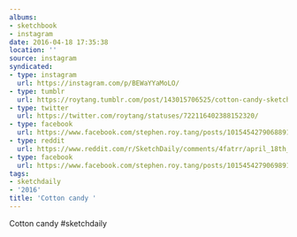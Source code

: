 ```yaml
---
albums:
- sketchbook
- instagram
date: 2016-04-18 17:35:38
location: ''
source: instagram
syndicated:
- type: instagram
  url: https://instagram.com/p/BEWaYYaMoLO/
- type: tumblr
  url: https://roytang.tumblr.com/post/143015706525/cotton-candy-sketchdaily
- type: twitter
  url: https://twitter.com/roytang/statuses/722116402388152320/
- type: facebook
  url: https://www.facebook.com/stephen.roy.tang/posts/10154542790688912:0
- type: reddit
  url: https://www.reddit.com/r/SketchDaily/comments/4fatrr/april_18th_cotton_candy/d27r6bo/
- type: facebook
  url: https://www.facebook.com/stephen.roy.tang/posts/10154542790698912
tags:
- sketchdaily
- '2016'
title: 'Cotton candy '
---
```


Cotton candy #sketchdaily